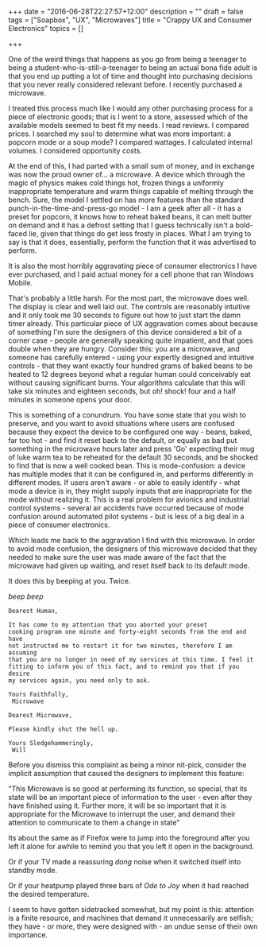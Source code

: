 +++
date = "2016-06-28T22:27:57+12:00"
description = ""
draft = false
tags = ["Soapbox", "UX", "Microwaves"]
title = "Crappy UX and Consumer Electronics"
topics = []

+++

One of the weird things that happens as you go from being a teenager to being a student-who-is-still-a-teenager to being an actual bona fide adult is that you end up putting a lot of time and thought into purchasing decisions that you never really considered relevant before. I recently purchased a microwave.

<!-- more -->

I treated this process much like I would any other purchasing process for a piece of electronic goods; that is I went to a store, assessed which of the available models seemed to best fit my needs. I read reviews. I compared prices. I searched my soul to determine what was more important: a popcorn mode or a soup mode? I compared wattages. I calculated internal volumes. I considered opportunity costs.

<!--more-->

At the end of this, I had parted with a small sum of money, and in exchange was now the proud owner of... a microwave. A device which through the magic of physics makes cold things hot, frozen things a uniformly inappropriate temperature and warm things capable of melting through the bench. Sure, the model I settled on has more features than the standard punch-in-the-time-and-press-go model - I am a geek after all - it has a preset for popcorn, it knows how to reheat baked beans, it can melt butter on demand and it has a defrost setting that I guess technically isn't a bold-faced lie, given that things do get less frosty in places. What I am trying to say is that it does, essentially, perform the function that it was advertised to perform.

It is also the most horribly aggravating piece of consumer electronics I have ever purchased, and I paid actual money for a cell phone that ran Windows Mobile.

That's probably a little harsh. For the most part, the microwave does well. The display is clear and well laid out. The controls are reasonably intuitive and it only took me 30 seconds to figure out how to just start the damn timer already. This particular piece of UX aggravation comes about because of something I'm sure the designers of this device considered a bit of a corner case - people are generally speaking quite impatient, and that goes double when they are hungry. Consider this: you are a microwave, and someone has carefully entered - using your expertly designed and intuitive controls - that they want exactly four hundred grams of baked beans to be heated to 12 degrees beyond what a regular human could conceivably eat without causing significant burns. Your algorithms calculate that this will take six minutes and eighteen seconds, but oh! shock! four and a half minutes in someone opens your door.

This is something of a conundrum. You have some state that you wish to preserve, and you want to avoid situations where users are confused because they expect the device to be configured one way - beans, baked, far too hot - and find it reset back to the default, or equally as bad put something in the microwave hours later and press 'Go' expecting their mug of luke warm tea to be reheated for the default 30 seconds, and be shocked to find that is now a well cooked bean. This is mode-confusion: a device has multiple modes that it can be configured in, and performs differently in different modes. If users aren't aware - or able to easily identify - what mode a device is in, they might supply inputs that are inappropriate for the mode without realizing it. This is a real problem for avionics and industrial control systems - several air accidents have occurred because of mode confusion around automated pilot systems - but is less of a big deal in a piece of consumer electronics.

Which leads me back to the aggravation I find with this microwave. In order to avoid mode confusion, the designers of this microwave decided that they needed to make sure the user was made aware of the fact that the microwave had given up waiting, and reset itself back to its default mode.

It does this by beeping at you. Twice.

_beep beep_

<code>Dearest Human,</code>

<code>It has come to my attention that you aborted your preset cooking program one minute and forty-eight seconds from the end and have not instructed me to restart it for two minutes, therefore I am assuming that you are no longer in need of my services at this time. I feel it fitting to inform you of this fact, and to remind you that if you desire my services again, you need only to ask.</code>

<code>Yours Faithfully,<br />
Microwave</code>

<code>Dearest Microwave,</code>

<code>Please kindly shut the hell up.</code>

<code>Yours Sledgehammeringly,<br />
Will</code>

Before you dismiss this complaint as being a minor nit-pick, consider the implicit assumption that caused the designers to implement this feature:

"This Microwave is so good at performing its function, so special, that its state will be an important piece of information to the user - even after they have finished using it. Further more, it will be so important that it is appropriate for the Microwave to interrupt the user, and demand their attention to communicate to them a change in state"

Its about the same as if Firefox were to jump into the foreground after you left it alone for awhile to remind you that you left it open in the background.

Or if your TV made a reassuring *dong* noise when it switched itself into standby mode.

Or if your heatpump played three bars of _Ode to Joy_ when it had reached the desired temperature.

I seem to have gotten sidetracked somewhat, but my point is this: attention is a finite resource, and machines that demand it unnecessarily are selfish; they have - or more, they were designed with - an undue sense of their own importance.
